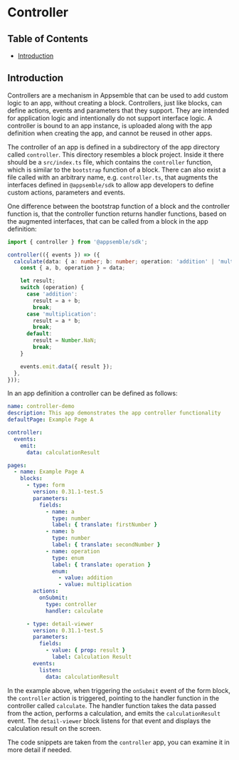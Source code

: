 # Controller

## Table of Contents

- [Introduction](#introduction)

## Introduction

Controllers are a mechanism in Appsemble that can be used to add custom logic to an app, without
creating a block. Controllers, just like blocks, can define actions, events and parameters that they
support. They are intended for application logic and intentionally do not support interface logic. A
controller is bound to an app instance, is uploaded along with the app definition when creating the
app, and cannot be reused in other apps.

The controller of an app is defined in a subdirectory of the app directory called `controller`. This
directory resembles a block project. Inside it there should be a `src/index.ts` file, which contains
the `controller` function, which is similar to the `bootstrap` function of a block. There can also
exist a file called with an arbitrary name, e.g. `controller.ts`, that augments the interfaces
defined in `@appsemble/sdk` to allow app developers to define custom actions, parameters and events.

One difference between the bootstrap function of a block and the controller function is, that the
controller function returns handler functions, based on the augmented interfaces, that can be called
from a block in the app definition:

```typescript copy
import { controller } from '@appsemble/sdk';

controller(({ events }) => ({
  calculate(data: { a: number; b: number; operation: 'addition' | 'multiplication' }): void {
    const { a, b, operation } = data;

    let result;
    switch (operation) {
      case 'addition':
        result = a + b;
        break;
      case 'multiplication':
        result = a * b;
        break;
      default:
        result = Number.NaN;
        break;
    }

    events.emit.data({ result });
  },
}));
```

In an app definition a controller can be defined as follows:

```yaml copy filename="app-definition.yaml" validate
name: controller-demo
description: This app demonstrates the app controller functionality
defaultPage: Example Page A

controller:
  events:
    emit:
      data: calculationResult

pages:
  - name: Example Page A
    blocks:
      - type: form
        version: 0.31.1-test.5
        parameters:
          fields:
            - name: a
              type: number
              label: { translate: firstNumber }
            - name: b
              type: number
              label: { translate: secondNumber }
            - name: operation
              type: enum
              label: { translate: operation }
              enum:
                - value: addition
                - value: multiplication
        actions:
          onSubmit:
            type: controller
            handler: calculate

      - type: detail-viewer
        version: 0.31.1-test.5
        parameters:
          fields:
            - value: { prop: result }
              label: Calculation Result
        events:
          listen:
            data: calculationResult
```

In the example above, when triggering the `onSubmit` event of the form block, the `controller`
action is triggered, pointing to the handler function in the controller called `calculate`. The
handler function takes the data passed from the action, performs a calculation, and emits the
`calculationResult` event. The `detail-viewer` block listens for that event and displays the
calculation result on the screen.

The code snippets are taken from the `controller` app, you can examine it in more detail if needed.
